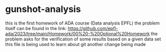 # gunshot-analysis
this is the first homework of ADA course (Data analysis EPFL)
the problem itself can be found in the link:
https://github.com/epfl-ada/2023/tree/main/Homework/00%20-%20Optional%20Homework
the problem asks for the verification of some results based on a given data set
this file is being used to learn about git
another change being made